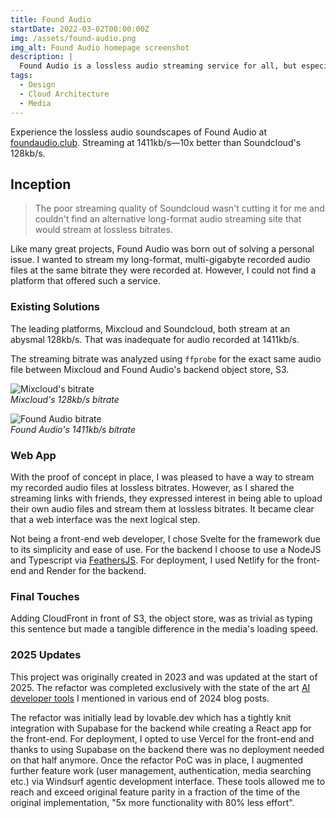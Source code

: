```yaml
---
title: Found Audio
startDate: 2022-03-02T00:00:00Z
img: /assets/found-audio.png
img_alt: Found Audio homepage screenshot
description: |
  Found Audio is a lossless audio streaming service for all, but especially your inner audiophile.
tags:
  - Design
  - Cloud Architecture
  - Media
---
```


Experience the lossless audio soundscapes of Found Audio at [foundaudio.club](https://www.foundaudio.club). Streaming at 1411kb/s—10x better than Soundcloud's 128kb/s.

## Inception

> The poor streaming quality of Soundcloud wasn't cutting it for me and couldn't find an alternative long-format audio streaming site that would stream at lossless bitrates.

Like many great projects, Found Audio was born out of solving a personal issue. I wanted to stream my long-format, multi-gigabyte recorded audio files at the same bitrate they were recorded at. However, I could not find a platform that offered such a service.

### Existing Solutions

The leading platforms, Mixcloud and Soundcloud, both stream at an abysmal 128kb/s. That was inadequate for audio recorded at 1411kb/s.

The streaming bitrate was analyzed using `ffprobe` for the exact same audio file between Mixcloud and Found Audio's backend object store, S3.

![Mixcloud's bitrate](/assets/found-audio-ffprobe-mixcloud.png)  
_Mixcloud's 128kb/s bitrate_

![Found Audio bitrate](/assets/found-audio-ffprobe.png)  
_Found Audio's 1411kb/s bitrate_

### Web App

With the proof of concept in place, I was pleased to have a way to stream my recorded audio files at lossless bitrates. However, as I shared the streaming links with friends, they expressed interest in being able to upload their own audio files and stream them at lossless bitrates. It became clear that a web interface was the next logical step.

Not being a front-end web developer, I chose Svelte for the framework due to its simplicity and ease of use. For the backend I choose to use a NodeJS and Typescript via [FeathersJS](https://feathersjs.com/). For deployment, I used Netlify for the front-end and Render for the backend.

### Final Touches

Adding CloudFront in front of S3, the object store, was as trivial as typing this sentence but made a tangible difference in the media's loading speed.

### 2025 Updates

This project was originally created in 2023 and was updated at the start of 2025. The refactor was completed exclusively with the state of the art [AI developer tools](/blog/ai-developer-tooling) I mentioned in various end of 2024 blog posts.

The refactor was initially lead by lovable.dev which has a tightly knit integration with Supabase for the backend while creating a React app for the front-end. For deployment, I opted to use Vercel for the front-end and thanks to using Supabase on the backend there was no deployment needed on that half anymore. Once the refactor PoC was in place, I augmented further feature work (user management, authentication, media searching etc.) via Windsurf agentic development interface. These tools allowed me to reach and exceed original feature parity in a fraction of the time of the original implementation, "5x more functionality with 80% less effort".
